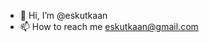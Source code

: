 - 👋 Hi, I’m @eskutkaan
- 📫 How to reach me eskutkaan@gmail.com

<!---
eskutkaan/eskutkaan is a ✨ special ✨ repository because its `README.md` (this file) appears on your GitHub profile.
You can click the Preview link to take a look at your changes.
--->
